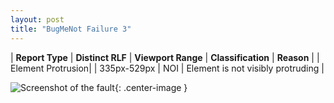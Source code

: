 ```yaml
---
layout: post
title: "BugMeNot Failure 3"
---
```

| **Report Type** | **Distinct RLF** | **Viewport Range** | **Classification** | **Reason** |
| Element Protrusion|  | 335px-529px | NOI | Element is not visibly protruding | 

![Screenshot of the fault](../../../assets/images/BugMeNot/fault3/overflow-Width432.png){: .center-image }